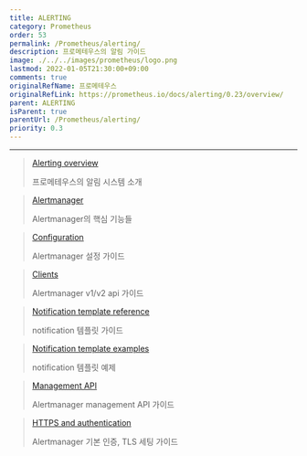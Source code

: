```yaml
---
title: ALERTING
category: Prometheus
order: 53
permalink: /Prometheus/alerting/
description: 프로메테우스의 알림 가이드
image: ./../../images/prometheus/logo.png
lastmod: 2022-01-05T21:30:00+09:00
comments: true
originalRefName: 프로메테우스
originalRefLink: https://prometheus.io/docs/alerting/0.23/overview/
parent: ALERTING
isParent: true
parentUrl: /Prometheus/alerting/
priority: 0.3
---
```


---

> [Alerting overview](../alerting.overview)
> 
> 프로메테우스의 알림 시스템 소개

> [Alertmanager](../alertmanager)
> 
> Alertmanager의 핵심 기능들

> [Configuration](../alerting.configuration)
>
> Alertmanager 설정 가이드

> [Clients](../alerting.clients)
>
> Alertmanager v1/v2 api 가이드

> [Notification template reference](../notifications)
> 
> notification 템플릿 가이드

> [Notification template examples](../notifications-examples)
> 
> notification 템플릿 예제

> [Management API](../alerting.management-api)
> 
> Alertmanager management API 가이드

> [HTTPS and authentication](../alerting.https)
> 
> Alertmanager 기본 인증, TLS 세팅 가이드
